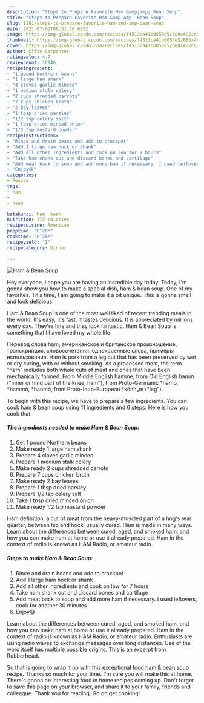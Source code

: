 ```yaml
---
description: "Steps to Prepare Favorite Ham &amp;amp; Bean Soup"
title: "Steps to Prepare Favorite Ham &amp;amp; Bean Soup"
slug: 1201-steps-to-prepare-favorite-ham-and-amp-bean-soup
date: 2021-07-02T06:51:30.092Z
image: https://img-global.cpcdn.com/recipes/f4513ca41b0053e5/680x482cq70/ham-bean-soup-recipe-main-photo.jpg
thumbnail: https://img-global.cpcdn.com/recipes/f4513ca41b0053e5/680x482cq70/ham-bean-soup-recipe-main-photo.jpg
cover: https://img-global.cpcdn.com/recipes/f4513ca41b0053e5/680x482cq70/ham-bean-soup-recipe-main-photo.jpg
author: Effie Carpenter
ratingvalue: 4.7
reviewcount: 36946
recipeingredient:
- "1 pound Northern beans"
- "1 large ham shank"
- "4 cloves garlic minced"
- "1 medium stalk celery"
- "2 cups shredded carrots"
- "7 cups chicken broth"
- "2 bay leaves"
- "1 tbsp dried parsley"
- "1/2 tsp celery salt"
- "1 tbsp dried minced onion"
- "1/2 tsp mustard powder"
recipeinstructions:
- "Rince and drain beans and add to crockpot"
- "Add 1 large ham hock or shank"
- "Add all other ingredients and cook on low for 7 hours"
- "Take ham shank out and discard bones and cartilage"
- "Add meat back to soup and add more ham if necessary. I used leftovers, cook for another 30 minutes"
- "Enjoy😄"
categories:
- Recipe
tags:
- ham
- 
- bean

katakunci: ham  bean 
nutrition: 173 calories
recipecuisine: American
preptime: "PT28M"
cooktime: "PT35M"
recipeyield: "1"
recipecategory: Dinner

---
```



![Ham &amp; Bean Soup](https://img-global.cpcdn.com/recipes/f4513ca41b0053e5/680x482cq70/ham-bean-soup-recipe-main-photo.jpg)

Hey everyone, I hope you are having an incredible day today. Today, I'm gonna show you how to make a special dish, ham &amp; bean soup. One of my favorites. This time, I am going to make it a bit unique. This is gonna smell and look delicious.

Ham &amp; Bean Soup is one of the most well liked of recent trending meals in the world. It's easy, it's fast, it tastes delicious. It is appreciated by millions every day. They're fine and they look fantastic. Ham &amp; Bean Soup is something that I have loved my whole life.

Перевод слова ham, американское и британское произношение, транскрипция, словосочетания, однокоренные слова, примеры использования. Ham is pork from a leg cut that has been preserved by wet or dry curing, with or without smoking. As a processed meat, the term &#34;ham&#34; includes both whole cuts of meat and ones that have been mechanically formed. From Middle English hamme, from Old English hamm (&#34;inner or hind part of the knee, ham&#34;), from Proto-Germanic *hamō, *hammō, *hanmō, from Proto-Indo-European *kónh₂m (&#34;leg&#34;).


To begin with this recipe, we have to prepare a few ingredients. You can cook ham &amp; bean soup using 11 ingredients and 6 steps. Here is how you cook that.

<!--inarticleads1-->

##### The ingredients needed to make Ham &amp; Bean Soup:

1. Get 1 pound Northern beans
1. Make ready 1 large ham shank
1. Prepare 4 cloves garlic minced
1. Prepare 1 medium stalk celery
1. Make ready 2 cups shredded carrots
1. Prepare 7 cups chicken broth
1. Make ready 2 bay leaves
1. Prepare 1 tbsp dried parsley
1. Prepare 1/2 tsp celery salt
1. Take 1 tbsp dried minced onion
1. Make ready 1/2 tsp mustard powder


Ham definition, a cut of meat from the heavy-muscled part of a hog&#39;s rear quarter, between hip and hock, usually cured. Ham is made in many ways. Learn about the differences between cured, aged, and smoked ham, and how you can make ham at home or use it already prepared. Ham in the context of radio is known as HAM Radio, or amateur radio. 

<!--inarticleads2-->

##### Steps to make Ham &amp; Bean Soup:

1. Rince and drain beans and add to crockpot
1. Add 1 large ham hock or shank
1. Add all other ingredients and cook on low for 7 hours
1. Take ham shank out and discard bones and cartilage
1. Add meat back to soup and add more ham if necessary. I used leftovers, cook for another 30 minutes
1. Enjoy😄


Learn about the differences between cured, aged, and smoked ham, and how you can make ham at home or use it already prepared. Ham in the context of radio is known as HAM Radio, or amateur radio. Enthusiasts are using radio waves to exchange messages over long distances. Use of the word itself has multiple possible origins. This is an excerpt from Rubberhead. 

So that is going to wrap it up with this exceptional food ham &amp; bean soup recipe. Thanks so much for your time. I'm sure you will make this at home. There's gonna be interesting food in home recipes coming up. Don't forget to save this page on your browser, and share it to your family, friends and colleague. Thank you for reading. Go on get cooking!
